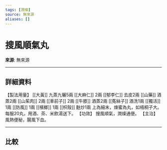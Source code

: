 ```yaml
---
tags: [潤燥]
source: 無來源
aliases: []
---
```


# 搜風順氣丸

**來源**: 無來源  

---

## 詳細資料
【製法用量】 [[大黃]] 九蒸九曬5兩 [[大麻仁]] 2兩 [[郁李仁]] 去皮2兩 [[山藥]] 酒蒸2兩 [[山茱肉]] 2兩 [[車前子]] 2兩 [[牛膝]] 酒蒸2兩 [[菟絲子]] 酒洗1兩 [[獨活]] 1兩 [[防風]] 1兩 [[檳榔]] 1兩 [[枳殼]] 麩炒1兩
上為細末，煉蜜為丸，如梧桐子大。每服20丸，用酒、茶、米飲湯送下。
【功效】
搜風順氣，潤燥通便。
【主治】
風熱便秘，腸風下血。

---

## 比較
